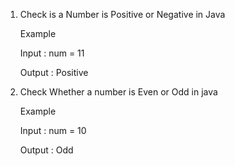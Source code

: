 1) Check is a Number is Positive or Negative in Java

   Example

   Input : num = 11

   Output : Positive

2) Check Whether a number is Even or Odd in java

   Example

   Input : num = 10

   Output : Odd
